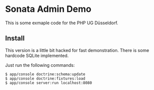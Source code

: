 # Sonata Admin Demo

This is some exmaple code for the PHP UG Düsseldorf.

## Install

This version is a little bit hacked for fast demonstration. There is some hardcode SQLite implemented.

Just run the following commands:

```
$ app/console doctrine:schema:update
$ app/console doctrine:fixtures:load
$ app/console server:run localhost:8080
```
